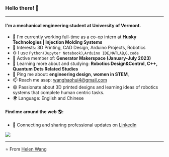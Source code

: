 ### Hello there! 👋
---

#### I'm a mechanical engineering student at University of Vermont.

- 🏢 I'm currently working full-time as a co-op intern at **Husky Technologies | Injection Molding Systems**
- 💜 Interests: 3D Printing, CAD Design, Arduino Projects, Robotics
- ⚙️ I use `Python(Jupyter Notebook)`,`Arduino IDE`,`MATLAB`,`G.code`
- 💅 Active member of: **Generator Makerspace (January-July 2023)**
- 🌱 Learning more about and studying: **Robotics Design&Control, C++, Quantum Dots Related Studies**
- 💬 Ping me about: **engineering design**, **women in STEM**, 
- 📫 Reach me asap: wanghaohui4@gmail.com
- 😄 Passionate about 3D printed designs and learning ideas of robotics systems that complete human centric tasks.
- 🌍 Language: English and Chinese
#### Find me around the web 🌎:
- 💼 Connecting and sharing professional updates on <a href="https://www.linkedin.com/in/helenwanghh">LinkedIn</a>




<img align="center" src="https://github.com/anathayna/anathayna/blob/master/assets/pusheencode.gif"/>



---

⭐️ From [Helen Wang](https://github.com/helenwanghh)
